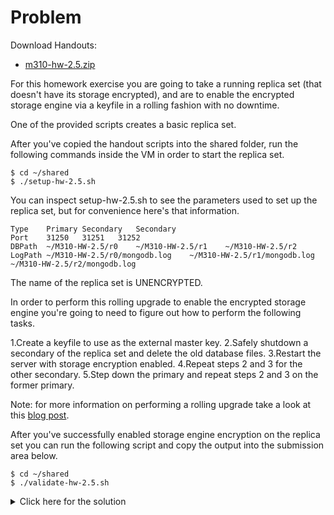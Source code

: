 # Problem
Download Handouts:
 - <a href="https://university.mongodb.com/static/MongoDB_2017_M310_April/handouts/m310-hw-2.5.74a821386c3b.zip">m310-hw-2.5.zip</a>

For this homework exercise you are going to take a running replica set (that doesn't have its storage encrypted), and are to enable the encrypted storage engine via a keyfile in a rolling fashion with no downtime.

One of the provided scripts creates a basic replica set.

After you've copied the handout scripts into the shared folder, run the following commands inside the VM in order to start the replica set.

    $ cd ~/shared
    $ ./setup-hw-2.5.sh

You can inspect setup-hw-2.5.sh to see the parameters used to set up the replica set, but for convenience here's that information.

    Type	Primary	Secondary	Secondary
    Port	31250	31251	31252
    DBPath	~/M310-HW-2.5/r0	~/M310-HW-2.5/r1	~/M310-HW-2.5/r2
    LogPath	~/M310-HW-2.5/r0/mongodb.log	~/M310-HW-2.5/r1/mongodb.log	~/M310-HW-2.5/r2/mongodb.log

The name of the replica set is UNENCRYPTED.

In order to perform this rolling upgrade to enable the encrypted storage engine you're going to need to figure out how to perform the following tasks.

 1.Create a keyfile to use as the external master key.
 2.Safely shutdown a secondary of the replica set and delete the old database files.
 3.Restart the server with storage encryption enabled.
 4.Repeat steps 2 and 3 for the other secondary.
 5.Step down the primary and repeat steps 2 and 3 on the former primary.

Note: for more information on performing a rolling upgrade take a look at this <a href="https://www.mongodb.com/blog/post/your-ultimate-guide-to-rolling-upgrades?_ga=2.108299206.552938967.1494802333-566621725.1483393028">blog post</a>.

After you've successfully enabled storage engine encryption on the replica set you can run the following script and copy the output into the submission area below.

    $ cd ~/shared
    $ ./validate-hw-2.5.sh

<details>
  <summary>Click here for the solution</summary>
    <ul>
      <li>{"doc":{"str":"The quick brown fox jumps over the lazy dog"},"isEnabled":true}</li>
	</ul>
</details>
